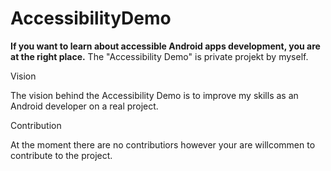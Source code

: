 # AccessibilityDemo
**If you want to learn about accessible Android apps development, you are at the right place.**
The "Accessibility Demo" is private projekt by myself.

Vision

The vision behind the Accessibility Demo is to improve my skills as an Android developer on a real project.

Contribution

At the moment there are no contributiors however your are willcommen to contribute to the project.
 
